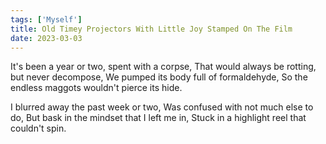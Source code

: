 ```yaml
---  
tags: ['Myself']
title: Old Timey Projectors With Little Joy Stamped On The Film
date: 2023-03-03
---
```


It's been a year or two, spent with a corpse,
That would always be rotting, but never decompose,
We pumped its body full of formaldehyde,
So the endless maggots wouldn't pierce its hide.

I blurred away the past week or two,
Was confused with not much else to do,
But bask in the mindset that I left me in,
Stuck in a highlight reel that couldn't spin.